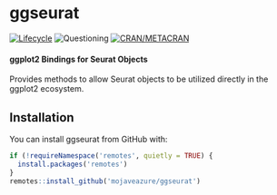 
<!-- README.md is generated from README.Rmd. Please edit that file -->

# ggseurat <!-- v0.0.0.9002 -->

<!-- badges: start -->

[![Lifecycle](https://img.shields.io/badge/lifecycle-experimental-orange.svg)](https://github.com/mojaveazure/ggseurat)
![Questioning](https://img.shields.io/badge/lifecycle-questioning-informational)
[![CRAN/METACRAN](https://img.shields.io/cran/v/ggseurat)](https://cran.r-project.org/package=ggseurat)
<!-- badges: end -->

#### ggplot2 Bindings for Seurat Objects

Provides methods to allow Seurat objects to be utilized directly in the
ggplot2 ecosystem.

## Installation

You can install ggseurat from GitHub with:

``` r
if (!requireNamespace('remotes', quietly = TRUE) {
  install.packages('remotes')
}
remotes::install_github('mojaveazure/ggseurat')
```
